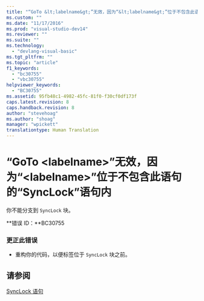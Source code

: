 ```yaml
---
title: "“GoTo &lt;labelname&gt;”无效，因为“&lt;labelname&gt;”位于不包含此语句的“SyncLock”语句内 | Microsoft Docs"
ms.custom: ""
ms.date: "11/17/2016"
ms.prod: "visual-studio-dev14"
ms.reviewer: ""
ms.suite: ""
ms.technology: 
  - "devlang-visual-basic"
ms.tgt_pltfrm: ""
ms.topic: "article"
f1_keywords: 
  - "bc30755"
  - "vbc30755"
helpviewer_keywords: 
  - "BC30755"
ms.assetid: 95fb48c1-4982-45fc-81f0-f30cf0df173f
caps.latest.revision: 8
caps.handback.revision: 8
author: "stevehoag"
ms.author: "shoag"
manager: "wpickett"
translationtype: Human Translation
---
```

# “GoTo &lt;labelname&gt;”无效，因为“&lt;labelname&gt;”位于不包含此语句的“SyncLock”语句内
你不能分支到 `SyncLock` 块。  
  
 **错误 ID：**BC30755  
  
### 更正此错误  
  
-   重构你的代码，以便标签位于 `SyncLock` 块之前。  
  
## 请参阅  
 [SyncLock 语句](../../visual-basic/language-reference/statements/synclock-statement.md)